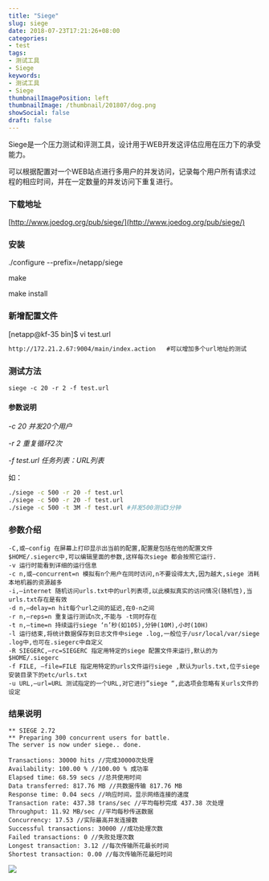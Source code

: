 ```yaml
---
title: "Siege"
slug: siege
date: 2018-07-23T17:21:26+08:00
categories:
- test
tags:
- 测试工具
- Siege
keywords:
- 测试工具
- Siege
thumbnailImagePosition: left
thumbnailImage: /thumbnail/201807/dog.png
showSocial: false
draft: false
---
```

​	Siege是一个压力测试和评测工具，设计用于WEB开发这评估应用在压力下的承受能力。
<!--more-->

​	可以根据配置对一个WEB站点进行多用户的并发访问，记录每个用户所有请求过程的相应时间，并在一定数量的并发访问下重复进行。

### 下载地址 ###

[http://www.joedog.org/pub/siege/](http://www.joedog.org/pub/siege/)



### 安装 ###

./configure --prefix=/netapp/siege

make

make install



### 新增配置文件 ###

[netapp@kf-35 bin]$ vi test.url

```markdown
http://172.21.2.67:9004/main/index.action   #可以增加多个url地址的测试
```

 

### 测试方法 ###

`siege -c 20 -r 2 -f test.url`



#### 参数说明

*-c 20 并发20个用户*

*-r 2 重复循环2次*

*-f test.url 任务列表：URL列表*

如：

```bash
./siege -c 500 -r 20 -f test.url
./siege -c 500 -r 20 -f test.url
./siege -c 500 -t 3M -f test.url #并发500测试3分钟
```

 

### **参数介绍**

```
-C,或–config 在屏幕上打印显示出当前的配置,配置是包括在他的配置文件$HOME/.siegerc中,可以编辑里面的参数,这样每次siege 都会按照它运行.
-v 运行时能看到详细的运行信息
-c n,或–concurrent=n 模拟有n个用户在同时访问,n不要设得太大,因为越大,siege 消耗本地机器的资源越多
-i,–internet 随机访问urls.txt中的url列表项,以此模拟真实的访问情况(随机性),当urls.txt存在是有效
-d n,–delay=n hit每个url之间的延迟,在0-n之间
-r n,–reps=n 重复运行测试n次,不能与 -t同时存在
-t n,–time=n 持续运行siege ‘n’秒(如10S),分钟(10M),小时(10H)
-l 运行结束,将统计数据保存到日志文件中siege .log,一般位于/usr/local/var/siege .log中,也可在.siegerc中自定义
-R SIEGERC,–rc=SIEGERC 指定用特定的siege 配置文件来运行,默认的为$HOME/.siegerc
-f FILE, –file=FILE 指定用特定的urls文件运行siege ,默认为urls.txt,位于siege 安装目录下的etc/urls.txt
-u URL,–url=URL 测试指定的一个URL,对它进行”siege “,此选项会忽略有关urls文件的设定
```

  

### **结果说明**

```
** SIEGE 2.72
** Preparing 300 concurrent users for battle.
The server is now under siege.. done.
 
Transactions: 30000 hits //完成30000次处理
Availability: 100.00 % //100.00 % 成功率
Elapsed time: 68.59 secs //总共使用时间
Data transferred: 817.76 MB //共数据传输 817.76 MB
Response time: 0.04 secs //响应时间，显示网络连接的速度
Transaction rate: 437.38 trans/sec //平均每秒完成 437.38 次处理
Throughput: 11.92 MB/sec //平均每秒传送数据
Concurrency: 17.53 //实际最高并发连接数
Successful transactions: 30000 //成功处理次数
Failed transactions: 0 //失败处理次数
Longest transaction: 3.12 //每次传输所花最长时间
Shortest transaction: 0.00 //每次传输所花最短时间
```

![](/pay.jpg)